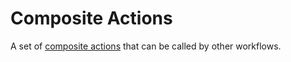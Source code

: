 # Composite Actions

A set of
[composite actions](https://docs.github.com/en/actions/creating-actions/creating-a-composite-action)
that can be called by other workflows.
